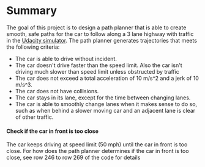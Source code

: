 # Summary
The goal of this project is to design a path planner that is able to create smooth, safe paths for the car to follow along a 3 lane highway with traffic in the  [Udacity simulator](https://github.com/udacity/self-driving-car-sim/releases). The path planner generates trajectories that meets the following criteria:
* The car is able to drive without incident.
* The car doesn't drive faster than the speed limit. Also the car isn't driving much slower than speed limit unless obstructed by traffic
* The car does not exceed a total acceleration of 10 m/s^2 and a jerk of 10 m/s^3.
* The car does not have collisions.   
* The car stays in its lane, except for the time between changing lanes.
* The car is able to smoothly change lanes when it makes sense to do so, such as when behind a slower moving car and an adjacent lane is clear of other traffic.
   
#### Check if the car in front is too close
The car keeps driving at speed limit (50 mph) until the car in front is too close. For how does the path planner determines if the car in front is too close, see row 246 to row 269 of the code for details 
